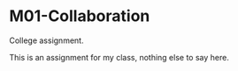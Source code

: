 # M01-Collaboration
College assignment.

This is an assignment for my class, nothing else to say here.
